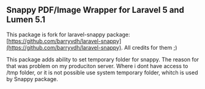 ## Snappy PDF/Image Wrapper for Laravel 5 and Lumen 5.1

This package is fork for laravel-snappy package: [https://github.com/barryvdh/laravel-snappy](https://github.com/barryvdh/laravel-snappy). All credits for them ;) 

This package adds ability to set temporary folder for snappy. The reason for that was problem on my produciton server. Where i dont have access to /tmp folder, or it is not possible use system temporary folder, whitch is used by Snappy package.


